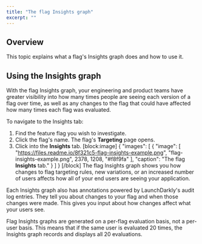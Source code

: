 ```yaml
---
title: "The flag Insights graph"
excerpt: ""
---
```

## Overview
This topic explains what a flag's Insights graph does and how to use it.
## Using the Insights graph
With the flag Insights graph, your engineering and product teams have greater visibility into how many times people are seeing each version of a flag over time, as well as any changes to the flag that could have affected how many times each flag was evaluated.  

To navigate to the Insights tab:


1. Find the feature flag you wish to investigate.
2. Click the flag's name. The flag's **Targeting** page opens.
3. Click into the **Insights** tab.
[block:image]
{
  "images": [
    {
      "image": [
        "https://files.readme.io/8f321c5-flag-insights-example.png",
        "flag-insights-example.png",
        2378,
        1208,
        "#f8f9fa"
      ],
      "caption": "The flag **Insights** tab."
    }
  ]
}
[/block]
The flag Insights graph shows you how changes to flag targeting rules, new variations, or an increased number of users affects how all of your end users are seeing your application.

Each Insights graph also has annotations powered by LaunchDarkly's audit log entries. They tell you about changes to your flag and when those changes were made. This gives you input about how changes affect what your users see.

Flag Insights graphs are generated on a per-flag evaluation basis, not a per-user basis. This means that if the same user is evaluated 20 times, the Insights graph records and displays all 20 evaluations.